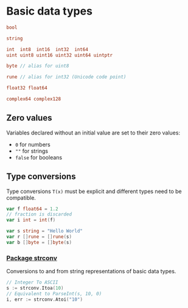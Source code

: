 # Basic data types
```go
bool

string

int  int8  int16  int32  int64
uint uint8 uint16 uint32 uint64 uintptr

byte // alias for uint8

rune // alias for int32 (Unicode code point)

float32 float64

complex64 complex128
```

## Zero values
Variables declared without an initial value are set to their zero values:

- `0` for numbers
- `""` for strings
- `false` for booleans

## Type conversions
Type conversions `T(x)` must be explicit and different types need to be compatible.

```go
var f float64 = 1.2
// fraction is discarded
var i int = int(f)

var s string = "Hello World"
var r []rune = []rune(s)
var b []byte = []byte(s)
```

### [Package strconv](https://pkg.go.dev/strconv)
Conversions to and from string representations of basic data types.  

```go
// Integer To ASCII
s := strconv.Itoa(10)
// Equivalent to ParseInt(s, 10, 0)
i, err := strconv.Atoi("10")
```